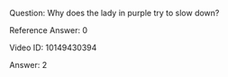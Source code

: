 Question: Why does the lady in purple try to slow down?

Reference Answer: 0

Video ID: 10149430394

Answer: 2

